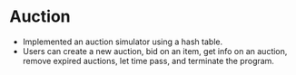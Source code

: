 # Auction
* Implemented an auction simulator using a hash table.
* Users can create a new auction, bid on an item, get info on an auction, remove expired auctions, let time pass, and terminate the program. 
